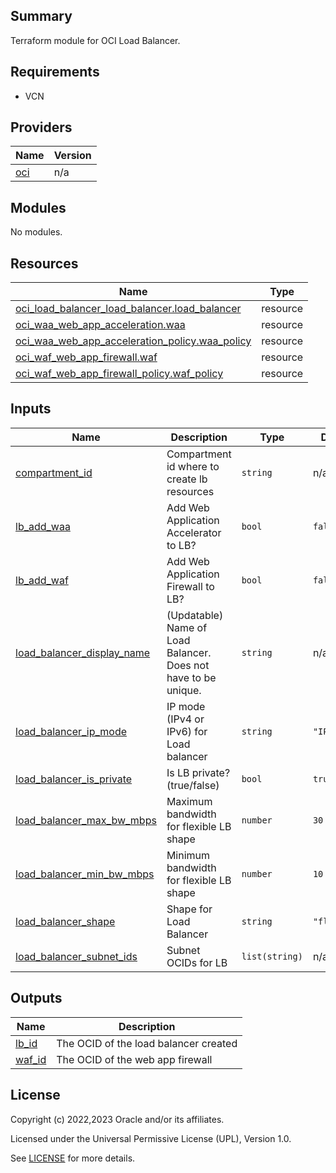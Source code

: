 ## Summary
Terraform module for OCI Load Balancer. 

## Requirements

* VCN

## Providers

| Name | Version |
|------|---------|
| <a name="provider_oci"></a> [oci](#provider\_oci) | n/a |

## Modules

No modules.

## Resources

| Name | Type |
|------|------|
| [oci_load_balancer_load_balancer.load_balancer](https://registry.terraform.io/providers/oracle/oci/latest/docs/resources/load_balancer_load_balancer) | resource |
| [oci_waa_web_app_acceleration.waa](https://registry.terraform.io/providers/oracle/oci/latest/docs/resources/waa_web_app_acceleration) | resource |
| [oci_waa_web_app_acceleration_policy.waa_policy](https://registry.terraform.io/providers/oracle/oci/latest/docs/resources/waa_web_app_acceleration_policy) | resource |
| [oci_waf_web_app_firewall.waf](https://registry.terraform.io/providers/oracle/oci/latest/docs/resources/waf_web_app_firewall) | resource |
| [oci_waf_web_app_firewall_policy.waf_policy](https://registry.terraform.io/providers/oracle/oci/latest/docs/resources/waf_web_app_firewall_policy) | resource |

## Inputs

| Name | Description | Type | Default | Required |
|------|-------------|------|---------|:--------:|
| <a name="input_compartment_id"></a> [compartment\_id](#input\_compartment\_id) | Compartment id where to create lb resources | `string` | n/a | yes |
| <a name="input_lb_add_waa"></a> [lb\_add\_waa](#input\_lb\_add\_waa) | Add Web Application Accelerator to LB? | `bool` | `false` | no |
| <a name="input_lb_add_waf"></a> [lb\_add\_waf](#input\_lb\_add\_waf) | Add Web Application Firewall to LB? | `bool` | `false` | no |
| <a name="input_load_balancer_display_name"></a> [load\_balancer\_display\_name](#input\_load\_balancer\_display\_name) | (Updatable) Name of Load Balancer. Does not have to be unique. | `string` | n/a | yes |
| <a name="input_load_balancer_ip_mode"></a> [load\_balancer\_ip\_mode](#input\_load\_balancer\_ip\_mode) | IP mode (IPv4 or IPv6) for Load balancer | `string` | `"IPV4"` | no |
| <a name="input_load_balancer_is_private"></a> [load\_balancer\_is\_private](#input\_load\_balancer\_is\_private) | Is LB private? (true/false) | `bool` | `true` | no |
| <a name="input_load_balancer_max_bw_mbps"></a> [load\_balancer\_max\_bw\_mbps](#input\_load\_balancer\_max\_bw\_mbps) | Maximum bandwidth for flexible LB shape | `number` | `30` | no |
| <a name="input_load_balancer_min_bw_mbps"></a> [load\_balancer\_min\_bw\_mbps](#input\_load\_balancer\_min\_bw\_mbps) | Minimum bandwidth for flexible LB shape | `number` | `10` | no |
| <a name="input_load_balancer_shape"></a> [load\_balancer\_shape](#input\_load\_balancer\_shape) | Shape for Load Balancer | `string` | `"flexible"` | no |
| <a name="input_load_balancer_subnet_ids"></a> [load\_balancer\_subnet\_ids](#input\_load\_balancer\_subnet\_ids) | Subnet OCIDs for LB | `list(string)` | n/a | yes |

## Outputs

| Name | Description |
|------|-------------|
| <a name="output_lb_id"></a> [lb\_id](#output\_lb\_id) | The OCID of the load balancer created |
| <a name="output_waf_id"></a> [waf\_id](#output\_waf\_id) | The OCID of the web app firewall |

## License

Copyright (c) 2022,2023 Oracle and/or its affiliates.

Licensed under the Universal Permissive License (UPL), Version 1.0.

See [LICENSE](./LICENSE) for more details.